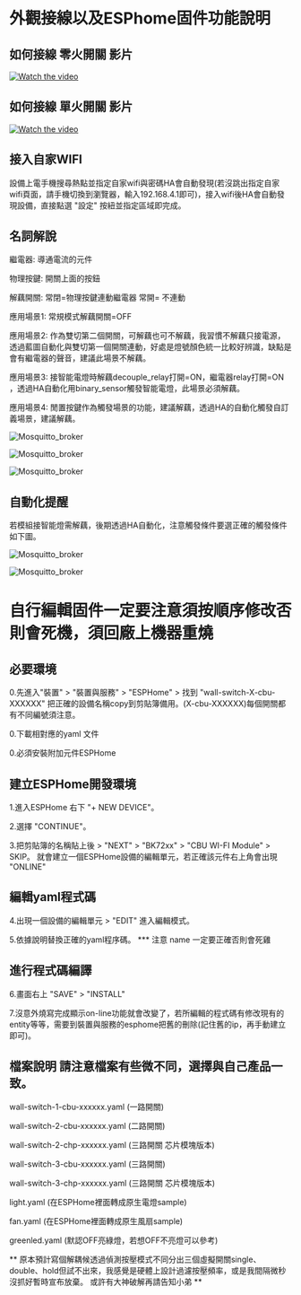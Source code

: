 # 外觀接線以及ESPhome固件功能說明 

## 如何接線 零火開關 影片
[![Watch the video](/wall_switch/image/154746.png)](https://youtu.be/xd02Zd4Uk7g)


## 如何接線 單火開關 影片

[![Watch the video](/wall_switch/image/161206.png)](https://youtu.be/TfvIE2JR22c)

## 接入自家WIFI

設備上電手機搜尋熱點並指定自家wifi與密碼HA會自動發現(若沒跳出指定自家wifi頁面，請手機切換到瀏覽器，輸入192.168.4.1即可)，接入wifi後HA會自動發現設備，直接點選 "設定" 按紐並指定區域即完成。

## 名詞解說

繼電器: 導通電流的元件

物理按鍵: 開關上面的按鈕

解藕開關: 常閉=物理按鍵連動繼電器  常開= 不連動

應用場景1: 常規模式解藕開關=OFF

應用場景2: 作為雙切第二個開關，可解藕也可不解藕，我習慣不解藕只接電源，透過藍圖自動化與雙切第一個開關連動，好處是燈號顏色統一比較好辨識，缺點是會有繼電器的聲音，建議此場景不解藕。

應用場景3: 接智能電燈時解藕decouple_relay打開=ON，繼電器relay打開=ON ，透過HA自動化用binary_sensor觸發智能電燈，此場景必須解藕。

應用場景4: 閒置按鍵作為觸發場景的功能，建議解藕，透過HA的自動化觸發自訂義場景，建議解藕。 


![Mosquitto_broker](/wall_switch/image/161734.jpg)

![Mosquitto_broker](/wall_switch/image/165741.jpg)

![Mosquitto_broker](/wall_switch/image/121825.png)

## 自動化提醒

若模組接智能燈需解藕，後期透過HA自動化，注意觸發條件要選正確的觸發條件如下圖。


![Mosquitto_broker](/wall_switch/image/122930.png)

![Mosquitto_broker](/wall_switch/image/122957.png)


# 自行編輯固件一定要注意須按順序修改否則會死機，須回廠上機器重燒

## 必要環境

  0.先進入"裝置" > "裝置與服務" > "ESPHome" > 找到 "wall-switch-X-cbu-XXXXXX"  把正確的設備名稱copy到剪貼簿備用。(X-cbu-XXXXXX)每個開關都有不同編號須注意。

  0.下載相對應的yaml 文件

  0.必須安裝附加元件ESPHome

## 建立ESPHome開發環境

  1.進入ESPHome 右下 "+ NEW DEVICE"。
  
  2.選擇 "CONTINUE"。
  
  3.把剪貼簿的名稱貼上後 > "NEXT" > "BK72xx" > "CBU WI-FI Module" > SKIP。 就會建立一個ESPHome設備的編輯單元，若正確該元件右上角會出現 "ONLINE"

## 編輯yaml程式碼

  4.出現一個設備的編輯單元 > "EDIT" 進入編輯模式。
  
  5.依據說明替換正確的yaml程序碼。 *** 注意 name 一定要正確否則會死雞

## 進行程式碼編譯

  6.畫面右上 "SAVE" > "INSTALL"
  
  7.沒意外燒寫完成顯示on-line功能就會改變了，若所編輯的程式碼有修改現有的entity等等，需要到裝置與服務的esphome把舊的刪除(記住舊的ip，再手動建立即可)。

## 檔案說明 請注意檔案有些微不同，選擇與自己產品一致。


  wall-switch-1-cbu-xxxxxx.yaml (一路開關)
  
  wall-switch-2-cbu-xxxxxx.yaml (二路開關)
  
  wall-switch-2-chp-xxxxxx.yaml (三路開關 芯片模塊版本)
  
  wall-switch-3-cbu-xxxxxx.yaml (三路開關)

  wall-switch-3-chp-xxxxxx.yaml (三路開關 芯片模塊版本)
  
  light.yaml (在ESPHome裡面轉成原生電燈sample)
  
  fan.yaml (在ESPHome裡面轉成原生風扇sample)

  greenled.yaml (默認OFF亮綠燈，若想OFF不亮燈可以參考)
  
  
  ** 原本預計寫個解耦候透過偵測按壓模式不同分出三個虛擬開關single、double、hold但試不出來，我感覺是硬體上設計過濾按壓頻率，或是我間隔微秒沒抓好暫時宣布放棄。 或許有大神破解再請告知小弟 **
